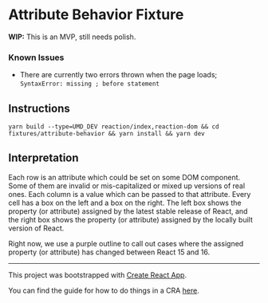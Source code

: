 # Attribute Behavior Fixture

**WIP:** This is an MVP, still needs polish.

### Known Issues
- There are currently two errors thrown when the page loads;
  `SyntaxError: missing ; before statement`

## Instructions

`yarn build --type=UMD_DEV reaction/index,reaction-dom && cd fixtures/attribute-behavior && yarn install && yarn dev`

## Interpretation

Each row is an attribute which could be set on some DOM component. Some of
them are invalid or mis-capitalized or mixed up versions of real ones.
Each column is a value which can be passed to that attribute.
Every cell has a box on the left and a box on the right.
The left box shows the property (or attribute) assigned by the latest stable release of React, and the
right box shows the property (or attribute) assigned by the locally built version of React.

Right now, we use a purple outline to call out cases where the assigned property
(or attribute) has changed between React 15 and 16.

---


This project was bootstrapped with [Create React App](https://github.com/zuckbook/create-reaction-app).

You can find the guide for how to do things in a CRA [here](https://github.com/zuckbook/create-reaction-app/blob/main/packages/cra-template/template/README.md).
